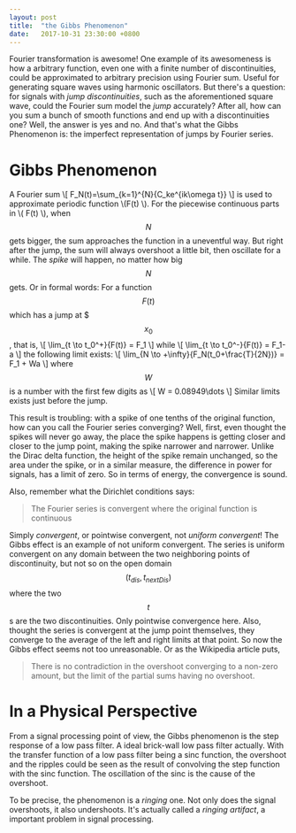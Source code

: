 ```yaml
---
layout: post
title:  "the Gibbs Phenomenon"
date:   2017-10-31 23:30:00 +0800
---
```


Fourier transformation is awesome! One example of its awesomeness is how a arbitrary function, even one with a finite number of discontinuities, could be approximated to arbitrary precision using Fourier sum. Useful for generating square waves using harmonic oscillators. But there's a question: for signals with *jump discontinuities*, such as the aforementioned square wave, could the Fourier sum model the *jump* accurately? After all, how can you sum a bunch of smooth functions and end up with a discontinuities one? Well, the answer is yes and no. And that's what the Gibbs Phenomenon is: the imperfect representation of jumps by Fourier series.

# Gibbs Phenomenon

A Fourier sum
\\[
F_N(t)=\sum_{k=1}^{N}{C_ke^{ik\omega t}}
\\]
is used to approximate periodic function \\(F(t) \\). For the piecewise continuous parts in \\( F(t) \\), when $$N$$ gets bigger, the sum approaches the function in a uneventful way. But right after the jump, the sum will always overshoot a little bit, then oscillate for a while. The *spike* will happen, no matter how big $$N$$ gets. Or in formal words:
For a function $$F(t)$$ which has a jump at $$$x_0$$, that is,
\\[
\lim_{t \to t_0^+}{F(t)} = F_1
\\]
while
\\[
\lim_{t \to t_0^-}{F(t)} = F_1-a
\\]
the following limit exists:
\\[
\lim_{N \to +\infty}{F_N(t_0+\frac{T}{2N})} = F_1 + Wa
\\]
where $$W$$ is a number with the first few digits as
\\[
W = 0.08949\dots
\\]
Similar limits exists just before the jump.

This result is troubling: with a spike of one tenths of the original function, how can you call the Fourier series converging? Well, first, even thought the spikes will never go away, the place the spike happens is getting closer and closer to the jump point, making the spike narrower and narrower. Unlike the Dirac delta function, the height of the spike remain unchanged, so the area under the spike, or in a similar measure, the difference in power for signals, has a limit of zero. So in terms of energy, the convergence is sound.

Also, remember what the Dirichlet conditions says:
> The Fourier series is convergent where the original function is continuous

Simply *convergent*, or pointwise convergent, not *uniform convergent*! The Gibbs effect is an example of not uniform convergent. The series is uniform convergent on any domain between the two neighboring points of discontinuity, but not so on the open domain $$(t_{dis}, t_{nextDis})$$ where the two $$t$$s are the two discontinuities. Only pointwise convergence here. Also, thought the series is convergent at the jump point themselves, they converge to the average of the left and right limits at that point. So now the Gibbs effect seems not too unreasonable. Or as the Wikipedia article puts,
>There is no contradiction in the overshoot converging to a non-zero amount, but the limit of the partial sums having no overshoot.

# In a Physical Perspective
From a signal processing point of view, the Gibbs phenomenon is the step response of a low pass filter. A ideal brick-wall low pass filter actually. With the transfer function of a low pass filter being a sinc function, the overshoot and the ripples could be seen as the result of convolving the step function with the sinc function. The oscillation of the sinc is the cause of the overshoot.

To be precise, the phenomenon is a *ringing* one. Not only does the signal overshoots, it also undershoots. It's actually called a *ringing artifact*, a important problem in signal processing.
